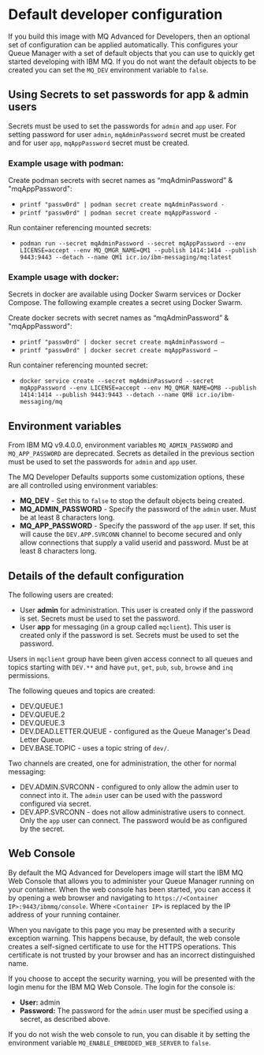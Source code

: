 # Default developer configuration

If you build this image with MQ Advanced for Developers, then an optional set of configuration can be applied automatically.  This configures your Queue Manager with a set of default objects that you can use to quickly get started developing with IBM MQ. If you do not want the default objects to be created you can set the `MQ_DEV` environment variable to `false`.

## Using Secrets to set passwords for app & admin users

Secrets must be used to set the passwords for `admin` and `app` user. For setting password for user `admin`, `mqAdminPassword` secret must be created and for user `app`, `mqAppPassword` secret must be created.

### Example usage with podman:

Create podman secrets with secret names as “mqAdminPassword” & "mqAppPassword":

- `printf "passw0rd" | podman secret create mqAdminPassword -` 
- `printf "passw0rd" | podman secret create mqAppPassword -` 

Run container referencing mounted secrets:
- `podman run --secret mqAdminPassword --secret mqAppPassword --env LICENSE=accept --env MQ_QMGR_NAME=QM1 --publish 1414:1414 --publish 9443:9443 --detach --name QM1 icr.io/ibm-messaging/mq:latest`

### Example usage with docker:

Secrets in docker are available using Docker Swarm services or Docker Compose. The following example creates a secret using Docker Swarm.

Create docker secrets with secret names as “mqAdminPassword” & "mqAppPassword":

- `printf "passw0rd" | docker secret create mqAdminPassword –`
- `printf "passw0rd" | docker secret create mqAppPassword –`

Run container referencing mounted secret:
- `docker service create --secret mqAdminPassword --secret mqAppPassword --env LICENSE=accept --env MQ_QMGR_NAME=QM8 --publish 1414:1414 --publish 9443:9443 --detach --name QM8 icr.io/ibm-messaging/mq`

## Environment variables

From IBM MQ v9.4.0.0, environment variables `MQ_ADMIN_PASSWORD` and `MQ_APP_PASSWORD` are deprecated. Secrets as detailed in the previous section must be used to set the passwords for `admin` and `app` user.

The MQ Developer Defaults supports some customization options, these are all controlled using environment variables:

* **MQ_DEV** - Set this to `false` to stop the default objects being created.
* **MQ_ADMIN_PASSWORD** - Specify the password of the `admin` user. Must be at least 8 characters long.
* **MQ_APP_PASSWORD** - Specify the password of the `app` user. If set, this will cause the `DEV.APP.SVRCONN` channel to become secured and only allow connections that supply a valid userid and password. Must be at least 8 characters long.


## Details of the default configuration

The following users are created:

* User **admin** for administration. This user is created only if the password is set. Secrets must be used to set the password.
* User **app** for messaging (in a group called `mqclient`). This user is created only if the password is set. Secrets must be used to set the password.

Users in `mqclient` group have been given access connect to all queues and topics starting with `DEV.**` and have `put`, `get`, `pub`, `sub`, `browse` and `inq` permissions.

The following queues and topics are created:

* DEV.QUEUE.1
* DEV.QUEUE.2
* DEV.QUEUE.3
* DEV.DEAD.LETTER.QUEUE - configured as the Queue Manager's Dead Letter Queue.
* DEV.BASE.TOPIC - uses a topic string of `dev/`.

Two channels are created, one for administration, the other for normal messaging:

* DEV.ADMIN.SVRCONN - configured to only allow the admin user to connect into it.  The `admin` user can be used with the password configured via secret.
* DEV.APP.SVRCONN - does not allow administrative users to connect.  Only the `app` user can connect. The password would be as configured by the secret.  

## Web Console

By default the MQ Advanced for Developers image will start the IBM MQ Web Console that allows you to administer your Queue Manager running on your container. When the web console has been started, you can access it by opening a web browser and navigating to `https://<Container IP>:9443/ibmmq/console`. Where `<Container IP>` is replaced by the IP address of your running container.

When you navigate to this page you may be presented with a security exception warning. This happens because, by default, the web console creates a self-signed certificate to use for the HTTPS operations. This certificate is not trusted by your browser and has an incorrect distinguished name.

If you choose to accept the security warning, you will be presented with the login menu for the IBM MQ Web Console. The login for the console is:

* **User:** admin
* **Password:** The password for the `admin` user must be specified using a secret, as described above.

If you do not wish the web console to run, you can disable it by setting the environment variable `MQ_ENABLE_EMBEDDED_WEB_SERVER` to `false`.
